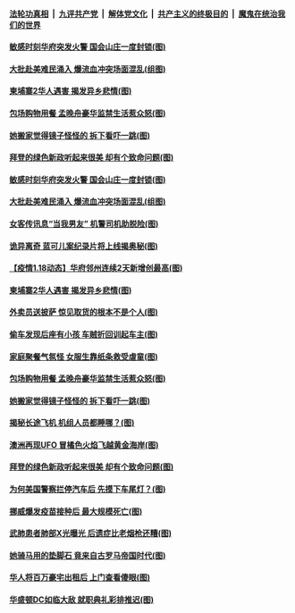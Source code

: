 ####  [法轮功真相](../../../../basic/blob/master/README.md?t=01190801) &nbsp;|&nbsp; [九评共产党](../../../../9ping.md/blob/master/README.md?t=01190801) &nbsp;|&nbsp; [解体党文化](../../../../jtdwh.md/blob/master/README.md?t=01190801)  &nbsp;|&nbsp; [共产主义的终极目的](../../../../gczydzjmd.md/blob/master/README.md?t=01190801) &nbsp;|&nbsp; [魔鬼在统治我们的世界](../../../../mgztzwmdsj.md/blob/master/README.md?t=01190801) 

#### [敏感时刻华府突发火警 国会山庄一度封锁(图)](../pages/p3/959539.md?t=01190801) 

#### [大批赴美难民涌入 爆流血冲突场面混乱(组图)](../pages/p3/959534.md?t=01190801) 

#### [柬埔寨2华人遇害 揭发异乡悲情(图)](../pages/p3/959522.md?t=01190801) 

#### [包场购物用餐 孟晚舟豪华监禁生活惹众怒(图)](../pages/p3/959452.md?t=01190801) 

#### [她搬家觉得镜子怪怪的 拆下看吓一跳(图)](../pages/p3/959447.md?t=01190801) 

#### [拜登的绿色新政听起来很美 却有个致命问题(图)](../pages/p3/959381.md?t=01190801) 

#### [敏感时刻华府突发火警 国会山庄一度封锁(图)](../pages/p3/959539.md?t=01190801) 

#### [大批赴美难民涌入 爆流血冲突场面混乱(组图)](../pages/p3/959534.md?t=01190801) 

#### [女客传讯息“当我男友” 机警司机助脱险(图)](../pages/p3/959533.md?t=01190801) 

#### [诡异离奇 蓝可儿案纪录片将上线揭奥秘(图)](../pages/p3/959530.md?t=01190801) 

#### [【疫情1.18动态】华府邻州连续2天新增创最高(图)](../pages/p3/958875.md?t=01190801) 

#### [柬埔寨2华人遇害 揭发异乡悲情(图)](../pages/p3/959522.md?t=01190801) 

#### [外卖员送披萨 惊见取货的根本不是个人(图)](../pages/p3/959513.md?t=01190801) 

#### [偷车发现后座有小孩 车贼折回训起车主(图)](../pages/p3/959478.md?t=01190801) 

#### [家庭聚餐气氛怪 女服生靠纸条救受虐童(图)](../pages/p3/959471.md?t=01190801) 

#### [包场购物用餐 孟晚舟豪华监禁生活惹众怒(图)](../pages/p3/959452.md?t=01190801) 

#### [她搬家觉得镜子怪怪的 拆下看吓一跳(图)](../pages/p3/959447.md?t=01190801) 

#### [揭秘长途飞机 机组人员都睡哪？(图)](../pages/p3/959396.md?t=01190801) 

#### [澳洲再现UFO 冒橘色火焰飞越黄金海岸(图)](../pages/p3/959393.md?t=01190801) 

#### [拜登的绿色新政听起来很美 却有个致命问题(图)](../pages/p3/959381.md?t=01190801) 

#### [为何美国警察拦停汽车后 先摸下车尾灯？(图)](../pages/p3/959379.md?t=01190801) 

#### [挪威爆发疫苗接种后 最大规模死亡(图)](../pages/p3/959361.md?t=01190801) 

#### [武肺患者肺部X光曝光 后遗症比老烟枪还糟(图)](../pages/p3/959295.md?t=01190801) 

#### [她骑马用的垫脚石 竟来自古罗马帝国时代(图)](../pages/p3/959284.md?t=01190801) 

#### [华人将百万豪宅出租后 上门查看傻眼(图)](../pages/p3/959262.md?t=01190801) 

#### [华盛顿DC如临大敌 就职典礼彩排推迟(图)](../pages/p3/959272.md?t=01190801) 


